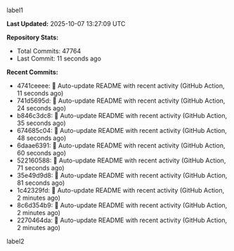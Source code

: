 
label1 
<!-- ACTIVITY_START -->
**Last Updated:** 2025-10-07 13:27:09 UTC

**Repository Stats:**
- Total Commits: 47764
- Last Commit: 11 seconds ago

**Recent Commits:**
- 4741ceeee: 🤖 Auto-update README with recent activity (GitHub Action, 11 seconds ago)
- 741d5695d: 🤖 Auto-update README with recent activity (GitHub Action, 24 seconds ago)
- b846c3dc8: 🤖 Auto-update README with recent activity (GitHub Action, 35 seconds ago)
- 674685c04: 🤖 Auto-update README with recent activity (GitHub Action, 48 seconds ago)
- 6daae6391: 🤖 Auto-update README with recent activity (GitHub Action, 60 seconds ago)
- 522160588: 🤖 Auto-update README with recent activity (GitHub Action, 71 seconds ago)
- 35e49d9d8: 🤖 Auto-update README with recent activity (GitHub Action, 81 seconds ago)
- 1c42329fd: 🤖 Auto-update README with recent activity (GitHub Action, 2 minutes ago)
- 8c6d354b9: 🤖 Auto-update README with recent activity (GitHub Action, 2 minutes ago)
- 2270464da: 🤖 Auto-update README with recent activity (GitHub Action, 2 minutes ago)
<!-- ACTIVITY_END -->

label2
